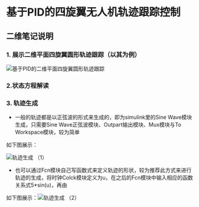 

# 基于PID的四旋翼无人机轨迹跟踪控制

## 二维笔记说明

 ### 1. 展示二维平面四旋翼圆形轨迹跟踪（以其为例）
 ![基于PID的二维平面四旋翼圆形轨迹跟踪](/imgs/2025-04-29/2zgJqCdRNayZgQQu.png)

### 2.状态方程解读


### 3. 轨迹生成

- 一般的轨迹都是以正弦波的形式来生成的，即为simulink里的Sine Wave模块生成，只需要Sine Wave正弦波模块、Outpart输出模块、Mux模块与To Workspace模块，较为简单

如下图展示：

![轨迹生成 （1）](/imgs/2025-04-29/pFWBZW8TqOlMpRLl.png)

- 也可以通过Fcn模块自己写函数式来定义轨迹的形状，较为推荐此方式来进行轨迹的生成，将时钟Colck模块定义为u，在之后的Fcn模块中输入相应的函数关系式5*sin(u)，再由

如下图展示：![轨迹生成 （2）](/imgs/2025-04-29/z0ECQc1znVrJvRlf.png)
<!--stackedit_data:
eyJoaXN0b3J5IjpbLTUyMjc2OTIxMCwtNjMxNzUyNzM1LDQ0MD
kwNTYxOV19
-->